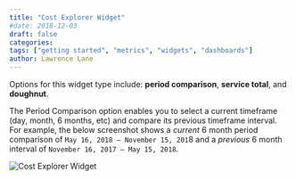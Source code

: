 ```yaml
---
title: "Cost Explorer Widget"
#date: 2018-12-03
draft: false
categories:
tags: ["getting started", "metrics", "widgets", "dashboards"]
author: Lawrence Lane
---
```


Options for this widget type include: **period comparison**, **service total**, and **doughnut**.

The Period Comparison option enables you to select a current timeframe (day, month, 6 months, etc) and compare its previous timeframe interval. For example, the below screenshot shows a _current_ 6 month period comparison of `May 16, 2018 – November 15, 201`8 and a _previous_ 6 month interval of `November 16, 2017 – May 15, 2018`.

![Cost Explorer Widget](/images/cost-explorer-widget/cost-explorer-widget.png)
